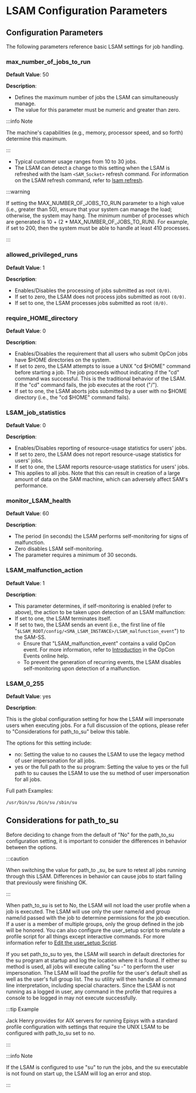 # LSAM Configuration Parameters

## Configuration Parameters

The following parameters reference basic LSAM settings for job handling.

### max_number_of_jobs_to_run

**Default Value**: 50

**Description**:
	
* Defines the maximum number of jobs the LSAM can simultaneously manage.
* The value for this parameter must be numeric and greater than zero.

:::info Note 

The machine's capabilities (e.g., memory, processor speed, and so forth) determine this maximum.

:::

* Typical customer usage ranges from 10 to 30 jobs.
* The LSAM can detect a change to this setting when the LSAM is refreshed with the lsam ```<SAM_Socket>``` refresh command. For information on the LSAM refresh command, refer to [lsam refresh](lsam-refresh).

:::warning

If setting the MAX_NUMBER_OF_JOBS_TO_RUN parameter to a high value (i.e., greater than 50), ensure that your system can manage the load; otherwise, the system may hang. The minimum number of processes which are generated is 10 + (2 * MAX_NUMBER_OF_JOBS_TO_RUN). For example, if set to 200, then the system must be able to handle at least 410 processes.

:::

### allowed_privileged_runs

**Default Value**: 1

**Description**:

* Enables/Disables the processing of jobs submitted as root ```(0/0)```.
* If set to zero, the LSAM does not process jobs submitted as root ```(0/0)```.
* If set to one, the LSAM processes jobs submitted as root ```(0/0)```.

### require_HOME_directory

**Default Value**: 0

**Description**: 

* Enables/Disables the requirement that all users who submit OpCon jobs have $HOME directories on the system.
* If set to zero, the LSAM attempts to issue a UNIX "cd $HOME" command before starting a job. The job proceeds without indicating if the "cd" command was successful. This is the traditional behavior of the LSAM. If the "cd" command fails, the job executes at the root ("/").
* If set to one, the LSAM aborts jobs submitted by a user with no $HOME directory (i.e., the "cd $HOME" command fails).

### LSAM_job_statistics

**Default Value**: 0

**Description**:

* Enables/Disables reporting of resource-usage statistics for users' jobs.
* If set to zero, the LSAM does not report resource-usage statistics for users' jobs.
* If set to one, the LSAM reports resource-usage statistics for users' jobs.
* This applies to all jobs. Note that this can result in creation of a large amount of data on the SAM machine, which can adversely affect SAM's performance.

### monitor_LSAM_health

**Default Value**: 60

**Description**:

* The period (in seconds) the LSAM performs self-monitoring for signs of malfunction.
* Zero disables LSAM self-monitoring.
* The parameter requires a minimum of 30 seconds.

### LSAM_malfunction_action

**Default Value**: 1

**Description**: 

* This parameter determines, if self-monitoring is enabled (refer to above), the action to be taken upon detection of an LSAM malfunction:
* If set to one, the LSAM terminates itself.
* If set to two, the LSAM sends an event (i.e., the first line of file "```$LSAM_ROOT/config/<SMA_LSAM_INSTANCE>/LSAM_malfunction_event```") to the SAM-SS.
    * Ensure that "LSAM_malfunction_event" contains a valid OpCon event. For more information, refer to [Introduction](https://help.smatechnologies.com/opcon/core/events/introduction) in the OpCon Events online help.
    * To prevent the generation of recurring events, the LSAM disables self-monitoring upon detection of a malfunction.

### LSAM_0_255

**Default Value**: yes

**Description**:

This is the global configuration setting for how the LSAM will impersonate users when executing jobs. For a full discussion of the options, please refer to "Considerations for path_to_su" below this table.

 

The options for this setting include:

* no: Setting the value to no causes the LSAM to use the legacy method of user impersonation for all jobs.
* yes or the full path to the su program: Setting the value to yes or the full path to su causes the LSAM to use the su method of user impersonation for all jobs.

Full path Examples:

```/usr/bin/su```
```/bin/su```
```/sbin/su```

## Considerations for path_to_su

Before deciding to change from the default of "No" for the path_to_su configuration setting, it is important to consider the differences in behavior between the options.

:::caution

When switching the value for path_to _su, be sure to retest all jobs running through this LSAM. Differences in behavior can cause jobs to start failing that previously were finishing OK.

:::

When path_to_su is set to No, the LSAM will not load the user profile when a job is executed. The LSAM will use only the user name/id and group name/id passed with the job to determine permissions for the job execution. If a user is a member of multiple groups, only the group defined in the job will be honored. You can also configure the user_setup script to emulate a profile script for all things except interactive commands. For more information refer to [Edit the user_setup Script](edit-user_setup-script).

If you set path_to_su to yes, the LSAM will search in default directories for the su program at startup and log the location where it is found. If either su method is used, all jobs will execute calling "su -" to perform the user impersonation. The LSAM will load the profile for the user's default shell as well as the user's full group list. The su utility will then handle all command line interpretation, including special characters. Since the LSAM is not running as a logged in user, any command in the profile that requires a console to be logged in may not execute successfully.

:::tip Example

Jack Henry provides for AIX servers for running Episys with a standard profile configuration with settings that require the UNIX LSAM to be configured with path_to_su set to no.

:::

:::info Note

If the LSAM is configured to use "su" to run the jobs, and the su executable is not found on start up, the LSAM will log an error and stop.

:::